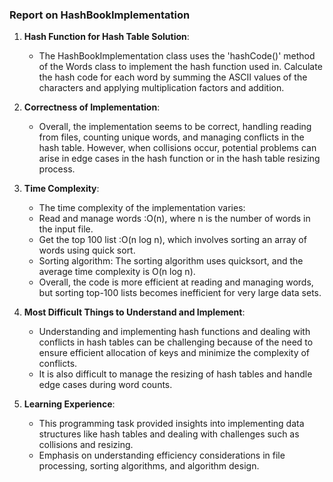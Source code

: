 ### Report on HashBookImplementation

1. **Hash Function for Hash Table Solution**:
   - The HashBookImplementation class uses the 'hashCode()' method of the Words class to implement the hash function used in. Calculate the hash code for each word by summing the ASCII values of the characters and applying multiplication factors and addition.

2. **Correctness of Implementation**:
   - Overall, the implementation seems to be correct, handling reading from files, counting unique words, and managing conflicts in the hash table. However, when collisions occur, potential problems can arise in edge cases in the hash function or in the hash table resizing process.

3. **Time Complexity**:
   - The time complexity of the implementation varies:
   - Read and manage words :O(n), where n is the number of words in the input file.
   - Get the top 100 list :O(n log n), which involves sorting an array of words using quick sort.
   - Sorting algorithm: The sorting algorithm uses quicksort, and the average time complexity is O(n log n).
   - Overall, the code is more efficient at reading and managing words, but sorting top-100 lists becomes inefficient for very large data sets.

4. **Most Difficult Things to Understand and Implement**:
   - Understanding and implementing hash functions and dealing with conflicts in hash tables can be challenging because of the need to ensure efficient allocation of keys and minimize the complexity of conflicts.
   - It is also difficult to manage the resizing of hash tables and handle edge cases during word counts.

5. **Learning Experience**:
   - This programming task provided insights into implementing data structures like hash tables and dealing with challenges such as collisions and resizing.
   - Emphasis on understanding efficiency considerations in file processing, sorting algorithms, and algorithm design.
   